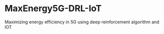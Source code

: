 # MaxEnergy5G-DRL-IoT
Maximizing energy efficiency in 5G using deep reinforcement algorithm and IOT
